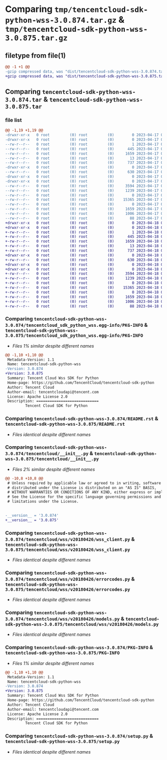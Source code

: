 # Comparing `tmp/tencentcloud-sdk-python-wss-3.0.874.tar.gz` & `tmp/tencentcloud-sdk-python-wss-3.0.875.tar.gz`

## filetype from file(1)

```diff
@@ -1 +1 @@
-gzip compressed data, was "dist/tencentcloud-sdk-python-wss-3.0.874.tar", last modified: Mon Apr 17 00:54:54 2023, max compression
+gzip compressed data, was "dist/tencentcloud-sdk-python-wss-3.0.875.tar", last modified: Tue Apr 18 01:05:45 2023, max compression
```

## Comparing `tencentcloud-sdk-python-wss-3.0.874.tar` & `tencentcloud-sdk-python-wss-3.0.875.tar`

### file list

```diff
@@ -1,19 +1,19 @@
-drwxr-xr-x   0 root         (0) root         (0)        0 2023-04-17 00:54:54.000000 tencentcloud-sdk-python-wss-3.0.874/
-drwxr-xr-x   0 root         (0) root         (0)        0 2023-04-17 00:54:54.000000 tencentcloud-sdk-python-wss-3.0.874/tencentcloud_sdk_python_wss.egg-info/
--rw-r--r--   0 root         (0) root         (0)        1 2023-04-17 00:54:54.000000 tencentcloud-sdk-python-wss-3.0.874/tencentcloud_sdk_python_wss.egg-info/dependency_links.txt
--rw-r--r--   0 root         (0) root         (0)      445 2023-04-17 00:54:54.000000 tencentcloud-sdk-python-wss-3.0.874/tencentcloud_sdk_python_wss.egg-info/SOURCES.txt
--rw-r--r--   0 root         (0) root         (0)     1659 2023-04-17 00:54:54.000000 tencentcloud-sdk-python-wss-3.0.874/tencentcloud_sdk_python_wss.egg-info/PKG-INFO
--rw-r--r--   0 root         (0) root         (0)       13 2023-04-17 00:54:54.000000 tencentcloud-sdk-python-wss-3.0.874/tencentcloud_sdk_python_wss.egg-info/top_level.txt
--rw-r--r--   0 root         (0) root         (0)      737 2023-04-17 00:54:54.000000 tencentcloud-sdk-python-wss-3.0.874/README.rst
-drwxr-xr-x   0 root         (0) root         (0)        0 2023-04-17 00:54:54.000000 tencentcloud-sdk-python-wss-3.0.874/tencentcloud/
--rw-r--r--   0 root         (0) root         (0)      630 2023-04-17 00:54:54.000000 tencentcloud-sdk-python-wss-3.0.874/tencentcloud/__init__.py
-drwxr-xr-x   0 root         (0) root         (0)        0 2023-04-17 00:54:54.000000 tencentcloud-sdk-python-wss-3.0.874/tencentcloud/wss/
-drwxr-xr-x   0 root         (0) root         (0)        0 2023-04-17 00:54:54.000000 tencentcloud-sdk-python-wss-3.0.874/tencentcloud/wss/v20180426/
--rw-r--r--   0 root         (0) root         (0)     3594 2023-04-17 00:54:54.000000 tencentcloud-sdk-python-wss-3.0.874/tencentcloud/wss/v20180426/wss_client.py
--rw-r--r--   0 root         (0) root         (0)     1239 2023-04-17 00:54:54.000000 tencentcloud-sdk-python-wss-3.0.874/tencentcloud/wss/v20180426/errorcodes.py
--rw-r--r--   0 root         (0) root         (0)        0 2023-04-17 00:54:54.000000 tencentcloud-sdk-python-wss-3.0.874/tencentcloud/wss/v20180426/__init__.py
--rw-r--r--   0 root         (0) root         (0)    15365 2023-04-17 00:54:54.000000 tencentcloud-sdk-python-wss-3.0.874/tencentcloud/wss/v20180426/models.py
--rw-r--r--   0 root         (0) root         (0)        0 2023-04-17 00:54:54.000000 tencentcloud-sdk-python-wss-3.0.874/tencentcloud/wss/__init__.py
--rw-r--r--   0 root         (0) root         (0)     1659 2023-04-17 00:54:54.000000 tencentcloud-sdk-python-wss-3.0.874/PKG-INFO
--rw-r--r--   0 root         (0) root         (0)     1006 2023-04-17 00:54:54.000000 tencentcloud-sdk-python-wss-3.0.874/setup.py
--rw-r--r--   0 root         (0) root         (0)       88 2023-04-17 00:54:54.000000 tencentcloud-sdk-python-wss-3.0.874/setup.cfg
+drwxr-xr-x   0 root         (0) root         (0)        0 2023-04-18 01:05:45.000000 tencentcloud-sdk-python-wss-3.0.875/
+drwxr-xr-x   0 root         (0) root         (0)        0 2023-04-18 01:05:45.000000 tencentcloud-sdk-python-wss-3.0.875/tencentcloud_sdk_python_wss.egg-info/
+-rw-r--r--   0 root         (0) root         (0)        1 2023-04-18 01:05:45.000000 tencentcloud-sdk-python-wss-3.0.875/tencentcloud_sdk_python_wss.egg-info/dependency_links.txt
+-rw-r--r--   0 root         (0) root         (0)      445 2023-04-18 01:05:45.000000 tencentcloud-sdk-python-wss-3.0.875/tencentcloud_sdk_python_wss.egg-info/SOURCES.txt
+-rw-r--r--   0 root         (0) root         (0)     1659 2023-04-18 01:05:45.000000 tencentcloud-sdk-python-wss-3.0.875/tencentcloud_sdk_python_wss.egg-info/PKG-INFO
+-rw-r--r--   0 root         (0) root         (0)       13 2023-04-18 01:05:45.000000 tencentcloud-sdk-python-wss-3.0.875/tencentcloud_sdk_python_wss.egg-info/top_level.txt
+-rw-r--r--   0 root         (0) root         (0)      737 2023-04-18 01:05:45.000000 tencentcloud-sdk-python-wss-3.0.875/README.rst
+drwxr-xr-x   0 root         (0) root         (0)        0 2023-04-18 01:05:45.000000 tencentcloud-sdk-python-wss-3.0.875/tencentcloud/
+-rw-r--r--   0 root         (0) root         (0)      630 2023-04-18 01:05:45.000000 tencentcloud-sdk-python-wss-3.0.875/tencentcloud/__init__.py
+drwxr-xr-x   0 root         (0) root         (0)        0 2023-04-18 01:05:45.000000 tencentcloud-sdk-python-wss-3.0.875/tencentcloud/wss/
+drwxr-xr-x   0 root         (0) root         (0)        0 2023-04-18 01:05:45.000000 tencentcloud-sdk-python-wss-3.0.875/tencentcloud/wss/v20180426/
+-rw-r--r--   0 root         (0) root         (0)     3594 2023-04-18 01:05:45.000000 tencentcloud-sdk-python-wss-3.0.875/tencentcloud/wss/v20180426/wss_client.py
+-rw-r--r--   0 root         (0) root         (0)     1239 2023-04-18 01:05:45.000000 tencentcloud-sdk-python-wss-3.0.875/tencentcloud/wss/v20180426/errorcodes.py
+-rw-r--r--   0 root         (0) root         (0)        0 2023-04-18 01:05:45.000000 tencentcloud-sdk-python-wss-3.0.875/tencentcloud/wss/v20180426/__init__.py
+-rw-r--r--   0 root         (0) root         (0)    15365 2023-04-18 01:05:45.000000 tencentcloud-sdk-python-wss-3.0.875/tencentcloud/wss/v20180426/models.py
+-rw-r--r--   0 root         (0) root         (0)        0 2023-04-18 01:05:45.000000 tencentcloud-sdk-python-wss-3.0.875/tencentcloud/wss/__init__.py
+-rw-r--r--   0 root         (0) root         (0)     1659 2023-04-18 01:05:45.000000 tencentcloud-sdk-python-wss-3.0.875/PKG-INFO
+-rw-r--r--   0 root         (0) root         (0)     1006 2023-04-18 01:05:45.000000 tencentcloud-sdk-python-wss-3.0.875/setup.py
+-rw-r--r--   0 root         (0) root         (0)       88 2023-04-18 01:05:45.000000 tencentcloud-sdk-python-wss-3.0.875/setup.cfg
```

### Comparing `tencentcloud-sdk-python-wss-3.0.874/tencentcloud_sdk_python_wss.egg-info/PKG-INFO` & `tencentcloud-sdk-python-wss-3.0.875/tencentcloud_sdk_python_wss.egg-info/PKG-INFO`

 * *Files 1% similar despite different names*

```diff
@@ -1,10 +1,10 @@
 Metadata-Version: 1.1
 Name: tencentcloud-sdk-python-wss
-Version: 3.0.874
+Version: 3.0.875
 Summary: Tencent Cloud Wss SDK for Python
 Home-page: https://github.com/TencentCloud/tencentcloud-sdk-python
 Author: Tencent Cloud
 Author-email: tencentcloudapi@tencent.com
 License: Apache License 2.0
 Description: ============================
         Tencent Cloud SDK for Python
```

### Comparing `tencentcloud-sdk-python-wss-3.0.874/README.rst` & `tencentcloud-sdk-python-wss-3.0.875/README.rst`

 * *Files identical despite different names*

### Comparing `tencentcloud-sdk-python-wss-3.0.874/tencentcloud/__init__.py` & `tencentcloud-sdk-python-wss-3.0.875/tencentcloud/__init__.py`

 * *Files 2% similar despite different names*

```diff
@@ -10,8 +10,8 @@
 # Unless required by applicable law or agreed to in writing, software
 # distributed under the License is distributed on an "AS IS" BASIS,
 # WITHOUT WARRANTIES OR CONDITIONS OF ANY KIND, either express or implied.
 # See the License for the specific language governing permissions and
 # limitations under the License.
 
 
-__version__ = '3.0.874'
+__version__ = '3.0.875'
```

### Comparing `tencentcloud-sdk-python-wss-3.0.874/tencentcloud/wss/v20180426/wss_client.py` & `tencentcloud-sdk-python-wss-3.0.875/tencentcloud/wss/v20180426/wss_client.py`

 * *Files identical despite different names*

### Comparing `tencentcloud-sdk-python-wss-3.0.874/tencentcloud/wss/v20180426/errorcodes.py` & `tencentcloud-sdk-python-wss-3.0.875/tencentcloud/wss/v20180426/errorcodes.py`

 * *Files identical despite different names*

### Comparing `tencentcloud-sdk-python-wss-3.0.874/tencentcloud/wss/v20180426/models.py` & `tencentcloud-sdk-python-wss-3.0.875/tencentcloud/wss/v20180426/models.py`

 * *Files identical despite different names*

### Comparing `tencentcloud-sdk-python-wss-3.0.874/PKG-INFO` & `tencentcloud-sdk-python-wss-3.0.875/PKG-INFO`

 * *Files 1% similar despite different names*

```diff
@@ -1,10 +1,10 @@
 Metadata-Version: 1.1
 Name: tencentcloud-sdk-python-wss
-Version: 3.0.874
+Version: 3.0.875
 Summary: Tencent Cloud Wss SDK for Python
 Home-page: https://github.com/TencentCloud/tencentcloud-sdk-python
 Author: Tencent Cloud
 Author-email: tencentcloudapi@tencent.com
 License: Apache License 2.0
 Description: ============================
         Tencent Cloud SDK for Python
```

### Comparing `tencentcloud-sdk-python-wss-3.0.874/setup.py` & `tencentcloud-sdk-python-wss-3.0.875/setup.py`

 * *Files identical despite different names*


